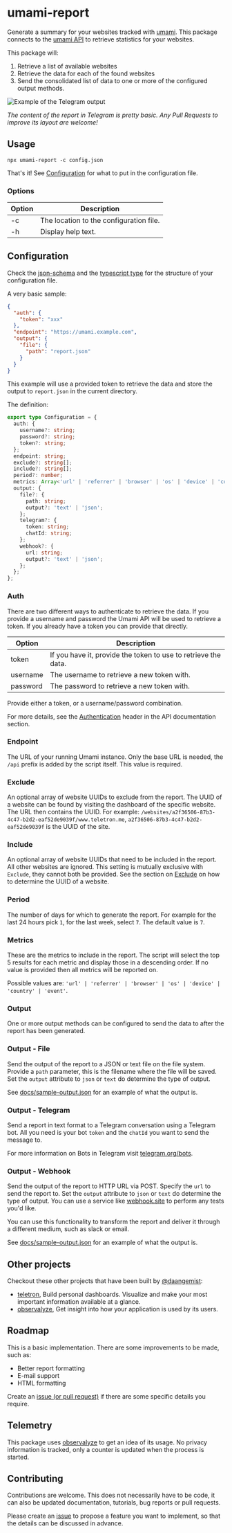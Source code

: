 # umami-report

Generate a summary for your websites tracked with [umami](https://github.com/umami-software/umami). This package
connects to the [umami API](https://umami.is/docs/api) to retrieve statistics for your websites.

This package will:

1. Retrieve a list of available websites
2. Retrieve the data for each of the found websites
3. Send the consolidated list of data to one or more of the configured output methods.

![Example of the Telegram output](docs/telegram.png)

_The content of the report in Telegram is pretty basic. Any Pull Requests to improve its layout are welcome!_

## Usage

    npx umami-report -c config.json

That's it! See [Configuration](#Configuration) for what to put in the configuration file.

### Options

| Option | Description                             |
| ------ | --------------------------------------- |
| -c     | The location to the configuration file. |
| -h     | Display help text.                      |

## Configuration

Check the [json-schema](src/configuration/validator.ts) and the [typescript type](src/types/index.ts) for the structure
of your configuration file.

A very basic sample:

```json
{
  "auth": {
    "token": "xxx"
  },
  "endpoint": "https://umami.example.com",
  "output": {
    "file": {
      "path": "report.json"
    }
  }
}
```

This example will use a provided token to retrieve the data and store the output to `report.json` in the current directory.

The definition:

```ts
export type Configuration = {
  auth: {
    username?: string;
    password?: string;
    token?: string;
  };
  endpoint: string;
  exclude?: string[];
  include?: string[];
  period?: number;
  metrics: Array<'url' | 'referrer' | 'browser' | 'os' | 'device' | 'country' | 'event'>;
  output: {
    file?: {
      path: string;
      output?: 'text' | 'json';
    };
    telegram?: {
      token: string;
      chatId: string;
    };
    webhook?: {
      url: string;
      output?: 'text' | 'json';
    };
  };
};
```

### Auth

There are two different ways to authenticate to retrieve the data. If you provide
a username and password the Umami API will be used to retrieve a token.
If you already have a token you can provide that directly.

| Option   | Description                                                    |
| -------- | -------------------------------------------------------------- |
| token    | If you have it, provide the token to use to retrieve the data. |
| username | The username to retrieve a new token with.                     |
| password | The password to retrieve a new token with.                     |

Provide either a token, or a username/password combination.

For more details, see the [Authentication](https://umami.is/docs/api) header
in the API documentation section.

### Endpoint

The URL of your running Umami instance. Only the base URL is needed, the `/api` prefix
is added by the script itself. This value is required.

### Exclude

An optional array of website UUIDs to exclude from the report. The UUID of a website
can be found by visiting the dashboard of the specific website. The URL then
contains the UUID. For example: `/websites/a2f36506-87b3-4c47-b2d2-eaf52de9039f/www.teletron.me`, `a2f36506-87b3-4c47-b2d2-eaf52de9039f` is the UUID of the site.

### Include

An optional array of website UUIDs that need to be included in the report. All
other websites are ignored. This setting is mutually exclusive with `Exclude`, they
cannot both be provided. See the section on [Exclude](#Exclude) on how to determine the
UUID of a website.

### Period

The number of days for which to generate the report. For example for the last 24 hours pick `1`, for the last week, select `7`. The default value is `7`.

### Metrics

These are the metrics to include in the report. The script will select the top 5 results
for each metric and display those in a descending order. If no value is provided then all metrics will be reported on.

Possible values are: `'url' | 'referrer' | 'browser' | 'os' | 'device' | 'country' | 'event'`.

### Output

One or more output methods can be configured to send the data to after the report has been generated.

### Output - File

Send the output of the report to a JSON or text file on the file system. Provide a
`path` parameter, this is the filename where the file will be saved. Set the `output`
attribute to `json` or `text` do determine the type of output.

See [docs/sample-output.json](docs/sample-output.json) for an example of what the
output is.

### Output - Telegram

Send a report in text format to a Telegram conversation using a Telegram bot.
All you need is your bot `token` and the `chatId` you want to send the message
to.

For more information on Bots in Telegram visit [telegram.org/bots](https://core.telegram.org/bots).

### Output - Webhook

Send the output of the report to HTTP URL via POST. Specify the `url` to send the
report to. Set the `output` attribute to `json` or `text` do determine the type of output.
You can use a service like [webhook.site](https://webhook.site) to perform any tests you'd like.

You can use this functionality to transform the report and deliver it through a different
medium, such as slack or email.

See [docs/sample-output.json](docs/sample-output.json) for an example of what the
output is.

## Other projects

Checkout these other projects that have been built by [@daangemist](https://github.com/daangemist):

- [teletron](https://www.teletron.me), Build personal dashboards. Visualize and make your most important information available at a glance.
- [observalyze](https://www.observalyze.com), Get insight into how your application is used by its users.

## Roadmap

This is a basic implementation. There are some improvements to be made, such as:

- Better report formatting
- E-mail support
- HTML formatting

Create an [issue (or pull request)](https://github.com/daangemist/umami-report/issues) if there are some specific details
you require.

## Telemetry

This package uses [observalyze](https://www.observalyze.com) to get an idea of its usage. No privacy information is tracked,
only a counter is updated when the process is started.

## Contributing

Contributions are welcome. This does not necessarily have to be code, it can also be updated documentation, tutorials, bug reports or pull requests.

Please create an [issue](https://github.com/daangemist/umami-report/issues?q=is%3Aissue+is%3Aopen+sort%3Aupdated-desc) to propose a feature you want to implement, so that the details can be discussed in advance.
